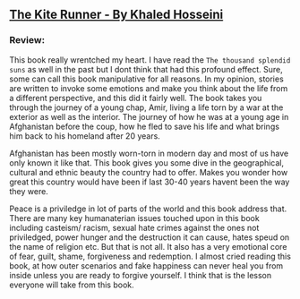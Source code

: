 ## [The Kite Runner - By Khaled Hosseini](https://www.amazon.in/Kite-Runner-Khaled-Hosseini/dp/1408850257/ref=sr_1_3?crid=3KQSWRE945Q47&keywords=the+kite+runner+by+khaled+hosseini&qid=1697285291&sprefix=kite+%2Caps%2C218&sr=8-3)

### Review:
This book really wrentched my heart. I have read the `The thousand splendid suns` as well in the past but I dont think that had this profound effect. Sure, some can call this book manipulative for all reasons. In my opinion, stories are written to invoke some emotions and make you think about the life from a different perspective, and this did it fairly well. The book takes you through the journey of a young chap, Amir, living a life torn by a war at the exterior as well as the interior. The journey of how he was at a young age in Afghanistan before the coup, how he fled to save his life and what brings him back to his homeland after 20 years. 

Afghanistan has been mostly worn-torn in modern day and most of us have only known it like that. This book gives you some dive in the geographical, cultural and ethnic beauty the country had to offer. Makes you wonder how great this country would have been if last 30-40 years havent been the way they were.

Peace is a priviledge in lot of parts of the world and this book address that. There are many key humanaterian issues touched upon in this book including casteism/ racism, sexual hate crimes against the ones not priviledged, power hunger and the destruction it can cause, hates speud on the name of religion etc. But that is not all. It also has a very emotional core of fear, guilt, shame, forgiveness and redemption. I almost cried reading this book, at how outer scenarios and fake happiness can never heal you from inside unless you are ready to forgive yourself. I think that is the lesson everyone will take from this book.

